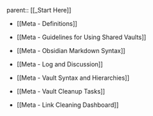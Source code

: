 parent:: [[_Start Here]]

- [[Meta - Definitions]]
- [[Meta - Guidelines for Using Shared Vaults]]
- [[Meta - Obsidian Markdown Syntax]]
- [[Meta - Log and Discussion]]
- [[Meta - Vault Syntax and Hierarchies]]

- [[Meta - Vault Cleanup Tasks]]
- [[Meta - Link Cleaning Dashboard]]

